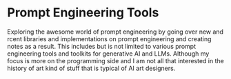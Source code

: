 # Prompt Engineering Tools

Exploring the awesome world of prompt engineering by going over new and rcent libraries and implementations on prompt engineering and creating notes as a result. This includes but is not limited to various prompt engineering tools and toolkits for generative AI and LLMs. Although my focus is more on the programming side and I am not all that interested in the history of art kind of stuff that is typical of AI art designers. 

